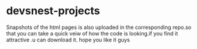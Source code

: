 # devsnest-projects
Snapshots of the html pages is also uploaded in the corresponding  repo.so that you can take a quick veiw of how the code is looking.if you find it attractive .u can download it.
hope you like it guys

